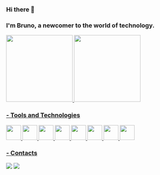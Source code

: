 ### Hi there 👋
### I'm Bruno, a newcomer to the world of technology.

<div>
<a href="https://github.com/brunobzs">
<img height="180em" src="https://github-readme-stats.vercel.app/api/top-langs/?username=brunobzs&layout=compact&langs_count=7&theme=light"/>
<img height="180em" src="https://github-readme-stats.vercel.app/api?username=brunobzs&show_icons=true&theme=light&include_all_commits=true&count_private=true"/>
</div>

### - Tools and Technologies
<div>
  <img src="https://cdn.jsdelivr.net/gh/devicons/devicon/icons/html5/html5-original-wordmark.svg" width="40" height="40"/>
  <img src="https://cdn.jsdelivr.net/gh/devicons/devicon/icons/javascript/javascript-original.svg" width="40" height="40"/>
  <img src="https://cdn.jsdelivr.net/gh/devicons/devicon/icons/python/python-original.svg" width="40" height="40"/>
  <img src="https://cdn.jsdelivr.net/gh/devicons/devicon/icons/django/django-plain.svg" width="40" height="40"/> 
  <img src="https://cdn.jsdelivr.net/gh/devicons/devicon/icons/git/git-original.svg" width="40" height="40"/> 
  <img src="https://cdn.jsdelivr.net/gh/devicons/devicon/icons/linux/linux-original.svg" width="40" height="40"/> 
  <img src="https://cdn.jsdelivr.net/gh/devicons/devicon/icons/jira/jira-original-wordmark.svg" width="40" height="40"/>
  <img src="https://cdn.jsdelivr.net/gh/devicons/devicon/icons/confluence/confluence-original-wordmark.svg" width="40" height="40"/>
</div>


### - Contacts
<div>
<a href = "mailto:brunobzs@gmail.com"><img src="https://img.shields.io/badge/Gmail-D14836?style=for-the-badge&logo=gmail&logoColor=white" target="_blank"></a>
<a href="https://www.linkedin.com/in/brunocarvalhoeng" target="_blank">
<img src="https://img.shields.io/badge/-LinkedIn-%230077B5?style=for-the-badge&logo=linkedin&logoColor=white" target="_blank"></a>   
</div>
